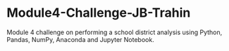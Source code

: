 # Module4-Challenge-JB-Trahin
Module 4 challenge on performing a school district analysis using Python, Pandas, NumPy, Anaconda and Jupyter Notebook.
